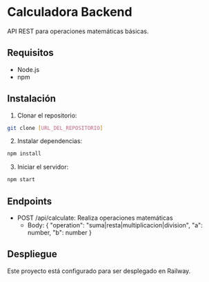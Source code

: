 # Calculadora Backend

API REST para operaciones matemáticas básicas.

## Requisitos

- Node.js
- npm

## Instalación

1. Clonar el repositorio:
```bash
git clone [URL_DEL_REPOSITORIO]
```

2. Instalar dependencias:
```bash
npm install
```

3. Iniciar el servidor:
```bash
npm start
```

## Endpoints

- POST /api/calculate: Realiza operaciones matemáticas
  - Body: { "operation": "suma|resta|multiplicacion|division", "a": number, "b": number }

## Despliegue

Este proyecto está configurado para ser desplegado en Railway. 